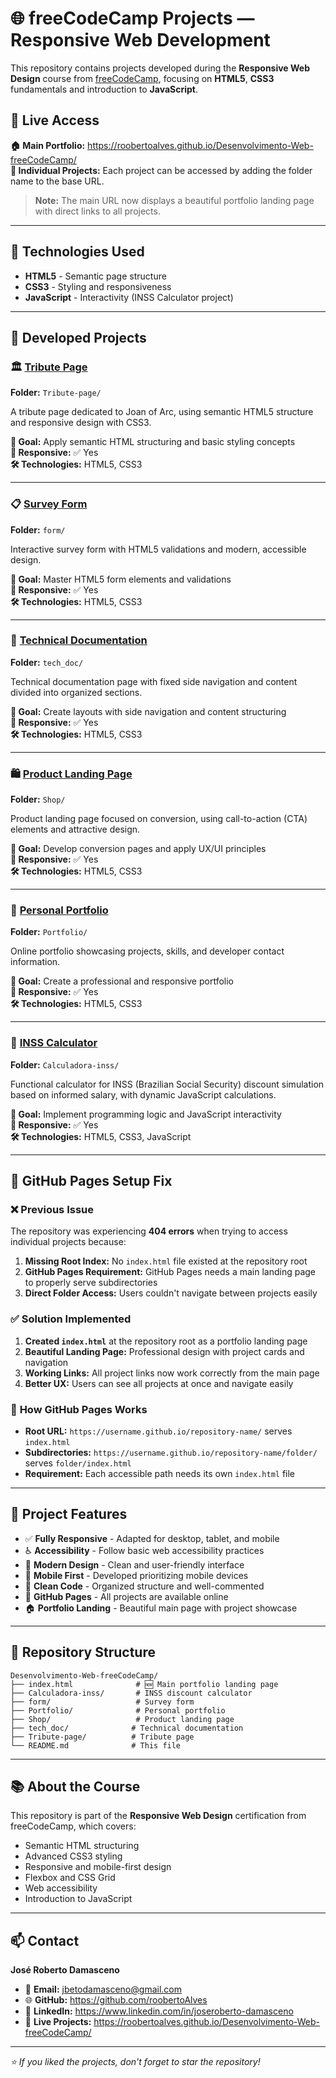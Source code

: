# 🌐 freeCodeCamp Projects — Responsive Web Development

This repository contains projects developed during the **Responsive Web Design** course from [freeCodeCamp](https://www.freecodecamp.org/), focusing on **HTML5**, **CSS3** fundamentals and introduction to **JavaScript**.

## 🔗 Live Access

**🏠 Main Portfolio:** https://roobertoalves.github.io/Desenvolvimento-Web-freeCodeCamp/  
**📂 Individual Projects:** Each project can be accessed by adding the folder name to the base URL.

> **Note:** The main URL now displays a beautiful portfolio landing page with direct links to all projects.

---

## 🔧 Technologies Used

- **HTML5** - Semantic page structure
- **CSS3** - Styling and responsiveness  
- **JavaScript** - Interactivity (INSS Calculator project)

---

## 🚀 Developed Projects

### 🏛️ [Tribute Page](https://roobertoalves.github.io/Desenvolvimento-Web-freeCodeCamp/Tribute-page/)
**Folder:** `Tribute-page/`

A tribute page dedicated to Joan of Arc, using semantic HTML5 structure and responsive design with CSS3.

**🎯 Goal:** Apply semantic HTML structuring and basic styling concepts  
**📱 Responsive:** ✅ Yes  
**🛠️ Technologies:** HTML5, CSS3

---

### 📋 [Survey Form](https://roobertoalves.github.io/Desenvolvimento-Web-freeCodeCamp/form/)
**Folder:** `form/`

Interactive survey form with HTML5 validations and modern, accessible design.

**🎯 Goal:** Master HTML5 form elements and validations  
**📱 Responsive:** ✅ Yes  
**🛠️ Technologies:** HTML5, CSS3

---

### 📄 [Technical Documentation](https://roobertoalves.github.io/Desenvolvimento-Web-freeCodeCamp/tech_doc/)
**Folder:** `tech_doc/`

Technical documentation page with fixed side navigation and content divided into organized sections.

**🎯 Goal:** Create layouts with side navigation and content structuring  
**📱 Responsive:** ✅ Yes  
**🛠️ Technologies:** HTML5, CSS3

---

### 🛍️ [Product Landing Page](https://roobertoalves.github.io/Desenvolvimento-Web-freeCodeCamp/Shop/)
**Folder:** `Shop/`

Product landing page focused on conversion, using call-to-action (CTA) elements and attractive design.

**🎯 Goal:** Develop conversion pages and apply UX/UI principles  
**📱 Responsive:** ✅ Yes  
**🛠️ Technologies:** HTML5, CSS3

---

### 💼 [Personal Portfolio](https://roobertoalves.github.io/Desenvolvimento-Web-freeCodeCamp/Portfolio/)
**Folder:** `Portfolio/`

Online portfolio showcasing projects, skills, and developer contact information.

**🎯 Goal:** Create a professional and responsive portfolio  
**📱 Responsive:** ✅ Yes  
**🛠️ Technologies:** HTML5, CSS3

---

### 🧮 [INSS Calculator](https://roobertoalves.github.io/Desenvolvimento-Web-freeCodeCamp/Calculadora-inss/)
**Folder:** `Calculadora-inss/`

Functional calculator for INSS (Brazilian Social Security) discount simulation based on informed salary, with dynamic JavaScript calculations.

**🎯 Goal:** Implement programming logic and JavaScript interactivity  
**📱 Responsive:** ✅ Yes  
**🛠️ Technologies:** HTML5, CSS3, JavaScript

---

## 🔧 GitHub Pages Setup Fix

### ❌ **Previous Issue**
The repository was experiencing **404 errors** when trying to access individual projects because:

1. **Missing Root Index:** No `index.html` file existed at the repository root
2. **GitHub Pages Requirement:** GitHub Pages needs a main landing page to properly serve subdirectories
3. **Direct Folder Access:** Users couldn't navigate between projects easily

### ✅ **Solution Implemented**
1. **Created `index.html`** at the repository root as a portfolio landing page
2. **Beautiful Landing Page:** Professional design with project cards and navigation
3. **Working Links:** All project links now work correctly from the main page
4. **Better UX:** Users can see all projects at once and navigate easily

### 🔧 **How GitHub Pages Works**
- **Root URL:** `https://username.github.io/repository-name/` serves `index.html`
- **Subdirectories:** `https://username.github.io/repository-name/folder/` serves `folder/index.html`
- **Requirement:** Each accessible path needs its own `index.html` file

---

## 🌟 Project Features

- ✅ **Fully Responsive** - Adapted for desktop, tablet, and mobile
- ♿ **Accessibility** - Follow basic web accessibility practices
- 🎨 **Modern Design** - Clean and user-friendly interface
- 📱 **Mobile First** - Developed prioritizing mobile devices
- 🧹 **Clean Code** - Organized structure and well-commented
- 🔗 **GitHub Pages** - All projects are available online
- 🏠 **Portfolio Landing** - Beautiful main page with project showcase

---

## 📁 Repository Structure

```
Desenvolvimento-Web-freeCodeCamp/
├── index.html              # 🆕 Main portfolio landing page
├── Calculadora-inss/       # INSS discount calculator
├── form/                   # Survey form
├── Portfolio/              # Personal portfolio
├── Shop/                   # Product landing page
├── tech_doc/              # Technical documentation
├── Tribute-page/          # Tribute page
└── README.md              # This file
```

---

## 📚 About the Course

This repository is part of the **Responsive Web Design** certification from freeCodeCamp, which covers:

- Semantic HTML structuring
- Advanced CSS3 styling
- Responsive and mobile-first design
- Flexbox and CSS Grid
- Web accessibility
- Introduction to JavaScript

---

## 📫 Contact

**José Roberto Damasceno**

- 📧 **Email:** jbetodamasceno@gmail.com  
- 🌐 **GitHub:** https://github.com/roobertoAlves
- 💼 **LinkedIn:** https://www.linkedin.com/in/joseroberto-damasceno
- 🔗 **Live Projects:** https://roobertoalves.github.io/Desenvolvimento-Web-freeCodeCamp/

---

*⭐ If you liked the projects, don't forget to star the repository!*